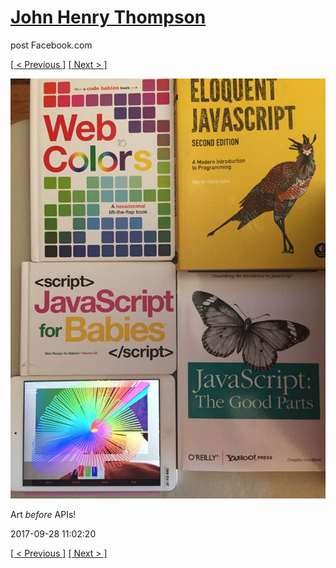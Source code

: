 # [John Henry Thompson](../README.md)
post Facebook.com

[[ < Previous ]](2017-10-01-2.md) [[ Next > ]](2017-09-28-2.md)

[![](../media/2017-09-28/Timeline-Photos-Art-before-APIs.jpg)](../README.md)

Art *before* APIs!

2017-09-28 11:02:20

[[ < Previous ]](2017-10-01-2.md) [[ Next > ]](2017-09-28-2.md)